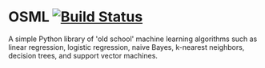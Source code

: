 # OSML [![Build Status](https://travis-ci.org/ViktorC/OSML.svg?branch=master)](https://travis-ci.org/ViktorC/OSML)
A simple Python library of 'old school' machine learning algorithms such as linear regression, logistic regression, naive Bayes, k-nearest neighbors, decision trees, and support vector machines.
